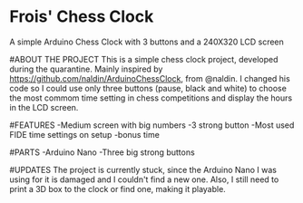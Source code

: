 # Frois' Chess Clock
A simple Arduino Chess Clock with 3 buttons and a 240X320 LCD screen

#ABOUT THE PROJECT
This is a simple chess clock project, developed during the quarantine. Mainly inspired by https://github.com/naldin/ArduinoChessClock, from @naldin. 
I changed his code so I could use only three buttons (pause, black and white) to choose the most commom time setting in chess competitions and display the hours in the LCD screen.

#FEATURES 
-Medium screen with big numbers
-3 strong button
-Most used FIDE time settings on setup
-bonus time

#PARTS
-Arduino Nano
-Three big strong buttons

#UPDATES
The project is currently stuck, since the Arduino Nano I was using for it is damaged and I couldn't find a new one.
Also, I still need to print a 3D box to the clock or find one, making it playable. 

